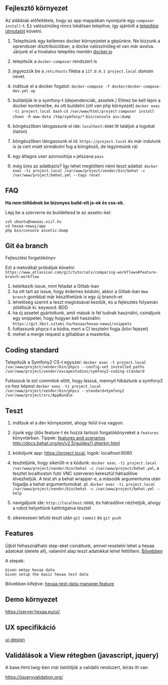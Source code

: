 Fejlesztő környezet
-------------------

Az alábbiak előfeltétele, hogy az app mappában nyomjunk egy `composer install`-t. Ez valószínűleg nincs lokálisan
telepítve, így ajánlott a [telepítési útmutatót](https://getcomposer.org/download/) követni.

1. Telepítsünk egy kellemes docker környezetet a gépünkre. Ne bízzunk a oprendszer disztribúcióban, a docke
 valószínűleg el van már avulva. Járjunk el a hivatalos telepítés mentén [docker.io](http://docker.io)

2. telepítsük a `docker-composer` rendszert is

3. jegyezzük be a `/etc/hosts` fileba a `127.0.0.1 project.local` domain nevet.

4. indítsuk el a docker fogatot:
`docker-compose -f docker/docker-compose-dev.yml up`

5. buildeljük le a symfony-t (dependenciák, assetek.)
Ehhez be kell lépni a docker konténerbe, és ott buildelni (ott van php környezet)
`docker exec -ti project.local bash`
`cd /var/www/html/project`
`composer install`
`chown -R www-data /tmp/symfony/*`
`bin/console ass:dump`

6. böngészőben látogassunk el ide: `localhost:8080` itt találjuk a logokat (tailon)

7. böngészőben látogassunk el id: `https://project.local` és már indulunk is (a cert miatt sirmákolni fog a böngésző, de legyintsünk rá)

8. egy átlagos user azonosítója `e` jelszava `pass`

9. még üres az adatbázis? Így lehet megtölteni némi teszt adattal:
 `docker exec -ti project.local /var/www/project/vendor/bin/behat -c /var/www/project/behat.yml --tags reset`


FAQ
-----

__Ha nem töltődnek be bizonyos build-elt js-ek és css-ek.__

Lépj be a szerverre és buildeltesd le az assetic-kel:

```
ssh ubuntu@newaai.niif.hu
cd hexaa-newui/app
php bin/console assetic:dump
```

Git éa branch
-------------

Fejlesztési forgatókönyv

Ezt a metodikát próbáljuk követni:
`https://www.atlassian.com/git/tutorials/comparing-workflows#feature-branch-workflow`

1. keletkezik issue, mint feladat a Gitlab-ban
2. ha ott tart az issue, hogy érdemes kódolni, akkor a Gitlab-ban `New branch` gombbal már készíthetünk is egy új branch-et
3. lehetőség szerint a teszt megírásával kezdük, és a fejlesztés folyamán zöldítsük ki. keyword: BDD
4. ha új assetet gyártottunk, amit mások is fel tudnak használni, csináljunk egy snippetet, hogy hogyan kell használni: `https://git.hbit.sztaki.hu/hexaa/hexaa-newui/snippets`
5. futtassunk phpcs-t a kódra, mert a CI tesztelni fogja (kövi fejezet)
6. mehet a merge request a gitlabban a masterba. 

Coding standard
----------------
Telepítsük a Symfony2 CS-t egyszer:
`docker exec -t project.local /var/www/project/vendor/bin/phpcs --config-set installed_paths /var/www/project/vendor/escapestudios/symfony2-coding-standard`

Futtassuk le ezt commitok előtt, hogy lássuk, mennyit hibáztunk a symfony2 cs-hez képest
`docker exec -ti project.local /var/www/project/vendor/bin/phpcs --standard=Symfony2 /var/www/project/src/AppBundle`

Teszt
-----

1. indítsuk el a dev környezetet, ahogy felül írva vagyon.

2. írjunk egy ütős feature-t és hozzá tartozó forgatókönyveket a `features` könyvtárban.
    Tippek: [features and scenarios](http://docs.behat.org/en/latest/user_guide/features_scenarios.html)
	<http://docs.behat.org/en/v2.5/guides/1.gherkin.html>
3. kódoljunk app: https://project.local, logok: localhost:8080

4. teszteljünk, hogy sikerült-e a kódunk:
  `docker exec -ti project.local /var/www/project/vendor/bin/behat -c /var/www/project/behat.yml`,
  a tesztet localhoston futó VNC szerveren keresztül hátradőlve élvezhetjük. A test.sh a behat wrapper-e, a második
  argumentuma után fogadja a behat argumentumokat. pl.
  `docker exec -ti project.local /var/www/project/vendor/bin/behat -c /var/www/project/behat.yml --help`

5. navigáljunk ide: `http://localhost:6080`, és hátradőlve nézhetjük, ahogy a robot helyettünk kattintgatva tesztel

6. sikeresesen lefutó teszt után `git commit` és `git push`


Features
--------

Újból felhasználható step-eket csináltunk, amivel resetelni lehet a hexaa adatokat (delete all), valamint alap teszt adatokkal lehet feltölteni. [Bővebben](https://git.hbit.sztaki.hu/solazs/hexaa-test-data-manager/tree/master)

A stepek:
```
Given emtpy hexaa data
Given setup the basic hexaa test data
```

Bővebben kifejtve: [hexaa-test-data-manager.feature](app/src/AppBundle/Features/hexaa-test-data-manager.feature)


Demo környezet
--------------

https://server.hexaa.eu/ui/


UX specifikáció
---------------

[ui-design](doc/ui-design)

Validálások a View rétegben (javascript, jquery)
------------------------------------------------

A base.html.twig-ben már betöltjük a validáló rendszert, leírás itt van:

https://jqueryvalidation.org/
